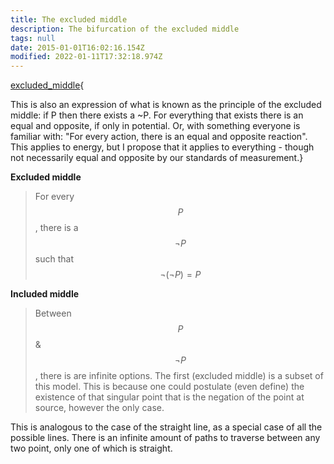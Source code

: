 ```yaml
---
title: The excluded middle
description: The bifurcation of the excluded middle
tags: null
date: 2015-01-01T16:02:16.154Z
modified: 2022-01-11T17:32:18.974Z
---
```


[excluded_middle](excluded_mid.html){

This is also an expression of what is known as the principle of the excluded middle: if P then there exists a ~P. For everything that exists there is an equal and opposite, if only in potential. Or, with something everyone is familiar with: "For every action, there is an equal and opposite reaction". This applies to energy, but I propose that it applies to everything - though not necessarily equal and opposite by our standards of measurement.}

**Excluded middle**

> For every $$P$$, there is a $$\neg{P}$$ such that $$\neg(\neg{P}) = P$$

**Included middle**

> Between $$P$$ &amp; $$\neg P$$, there is are infinite options. The first (excluded middle) is a subset of this model. This is because one could postulate (even define) the existence of that singular point that is the negation of the point at source, however the only case.

This is analogous to the case of the straight line, as a special case of all the possible lines. There is an infinite amount of paths to traverse between any two point, only one of which is straight.
